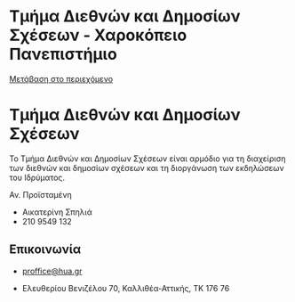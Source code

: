 Τμήμα Διεθνών και Δημοσίων Σχέσεων - Χαροκόπειο Πανεπιστήμιο
===============

[Μετάβαση στο περιεχόμενο](https://www.hua.gr/administrative-serv/%CF%84%CE%BC%CE%AE%CE%BC%CE%B1-%CE%B4%CE%B9%CE%B5%CE%B8%CE%BD%CF%8E%CE%BD-%CE%BA%CE%B1%CE%B9-%CE%B4%CE%B7%CE%BC%CE%BF%CF%83%CE%AF%CF%89%CE%BD-%CF%83%CF%87%CE%AD%CF%83%CE%B5%CF%89%CE%BD/#content "Μετάβαση στο περιεχόμενο")

Τμήμα Διεθνών και Δημοσίων Σχέσεων
==================================

Το Τμήμα Διεθνών και Δημοσίων Σχέσεων είναι αρμόδιο για τη διαχείριση των διεθνών και δημοσίων σχέσεων και τη διοργάνωση των εκδηλώσεων του Ιδρύματος.

Αν. Προϊσταμένη

*   Αικατερίνη Σπηλιά
*   210 9549 132

Επικοινωνία
-----------

*   proffice@hua.gr

*   Ελευθερίου Βενιζέλου 70, Καλλιθέα-Αττικής, ΤΚ 176 76
